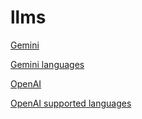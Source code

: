# llms

[Gemini](https://ai.google.dev/gemini-api/docs/models)

[Gemini languages](https://ai.google.dev/gemini-api/docs/models#supported-languages)

[OpenAI](https://platform.openai.com/docs/models)

[OpenAI supported languages](https://github.com/openai/whisper#available-models-and-languages)

